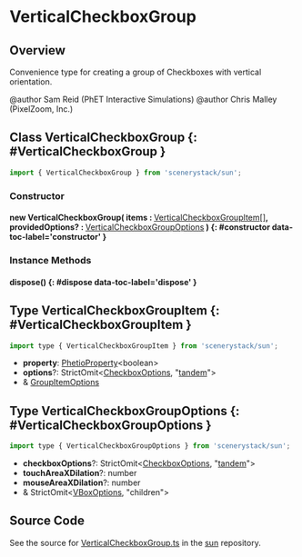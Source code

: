# VerticalCheckboxGroup

## Overview

Convenience type for creating a group of Checkboxes with vertical orientation.

@author Sam Reid (PhET Interactive Simulations)
@author Chris Malley (PixelZoom, Inc.)

## Class VerticalCheckboxGroup {: #VerticalCheckboxGroup }


```js
import { VerticalCheckboxGroup } from 'scenerystack/sun';
```
### Constructor

#### new VerticalCheckboxGroup( items : <span style="font-weight: 400;">[VerticalCheckboxGroupItem](../sun/VerticalCheckboxGroup.md#VerticalCheckboxGroupItem)[]</span>, providedOptions? : <span style="font-weight: 400;">[VerticalCheckboxGroupOptions](../sun/VerticalCheckboxGroup.md#VerticalCheckboxGroupOptions)</span> ) {: #constructor data-toc-label='constructor' }

### Instance Methods

#### dispose() {: #dispose data-toc-label='dispose' }



## Type VerticalCheckboxGroupItem {: #VerticalCheckboxGroupItem }


```js
import type { VerticalCheckboxGroupItem } from 'scenerystack/sun';
```


- **property**: [PhetioProperty](../axon/PhetioProperty.md)&lt;<span style="color: hsla(calc(var(--md-hue) + 180deg),80%,40%,1);">boolean</span>&gt;
- **options**?: StrictOmit&lt;[CheckboxOptions](../sun/Checkbox.md#CheckboxOptions), "[tandem](../tandem/tandem.md)"&gt;
- &amp; [GroupItemOptions](../sun/GroupItemOptions.md)




## Type VerticalCheckboxGroupOptions {: #VerticalCheckboxGroupOptions }


```js
import type { VerticalCheckboxGroupOptions } from 'scenerystack/sun';
```


- **checkboxOptions**?: StrictOmit&lt;[CheckboxOptions](../sun/Checkbox.md#CheckboxOptions), "[tandem](../tandem/tandem.md)"&gt;
- **touchAreaXDilation**?: <span style="color: hsla(calc(var(--md-hue) + 180deg),80%,40%,1);">number</span>
- **mouseAreaXDilation**?: <span style="color: hsla(calc(var(--md-hue) + 180deg),80%,40%,1);">number</span>
- &amp; StrictOmit&lt;[VBoxOptions](../scenery/VBox.md#VBoxOptions), "children"&gt;




## Source Code

See the source for [VerticalCheckboxGroup.ts](https://github.com/phetsims/sun/blob/main/js/VerticalCheckboxGroup.ts) in the [sun](https://github.com/phetsims/sun) repository.
